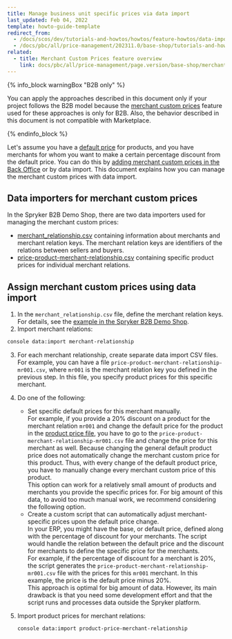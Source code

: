 ```yaml
---
title: Manage business unit specific prices via data import
last_updated: Feb 04, 2022
template: howto-guide-template
redirect_from:
  - /docs/scos/dev/tutorials-and-howtos/howtos/feature-howtos/data-imports/how-to-manage-business-unit-specific-prices-via-data-import.html
  - /docs/pbc/all/price-management/202311.0/base-shop/tutorials-and-howtos/howto-manage-business-unit-specific-prices-via-data-import.html
related:
  - title: Merchant Custom Prices feature overview
    link: docs/pbc/all/price-management/page.version/base-shop/merchant-custom-prices-feature-overview.html
---
```


{% info_block warningBox "B2B only" %}

You can apply the approaches described in this document only if your project follows the B2B model because the [merchant custom prices](/docs/pbc/all/price-management/{{site.version}}/base-shop/merchant-custom-prices-feature-overview.html) feature used for these approaches is only for B2B. Also, the behavior described in this document is not compatible with Marketplace.

{% endinfo_block %}

Let's assume you have a [default price](/docs/pbc/all/price-management/{{site.version}}/base-shop/scheduled-prices-feature-overview.html#price-types) for products, and you have merchants for whom you want to make a certain percentage discount from the default price.
You can do this by [adding merchant custom prices in the Back Office](/docs/pbc/all/product-information-management/{{site.version}}/base-shop/manage-in-the-back-office/products/manage-abstract-products-and-product-bundles/create-abstract-products-and-product-bundles.html) or by data import. This document explains how you can manage the merchant custom prices with data import.

## Data importers for merchant custom prices

In the Spryker B2B Demo Shop, there are two data importers used for managing the merchant custom prices:

- [merchant_relationship.csv](https://github.com/spryker-shop/b2b-demo-shop/blob/master/data/import/common/common/merchant_relationship.csv) containing information about merchants and merchant relation keys. The merchant relation keys are identifiers of the relations between sellers and buyers.
- [price-product-merchant-relationship.csv](https://github.com/spryker-shop/b2b-demo-shop/blob/master/data/import/common/DE/price_product_merchant_relationship.csv) containing specific product prices for individual merchant relations.

## Assign merchant custom prices using data import

1. In the `merchant_relationship.csv` file, define the merchant relation keys. For details, see the [example in the Spryker B2B Demo Shop](https://github.com/spryker-shop/b2b-demo-shop/blob/master/data/import/common/common/merchant_relationship.csv).
2. Import merchant relations:

```bash
console data:import merchant-relationship
```

3. For each merchant relationship, create separate data import CSV files. For example, you can have a file `price-product-merchant-relationship-mr001.csv`, where `mr001` is the merchant relation key you defined in the previous step. In this file, you specify product prices for this specific merchant.
4. Do one of the following:
   - Set specific default prices for this merchant manually.
     <br>For example, if you provide a 20% discount on a product for the merchant relation `mr001` and change the default price for the product in the [product price file](/docs/pbc/all/price-management/{{site.version}}/base-shop/import-and-export-data/import-file-details-product-price.csv.html), you have to go to the `price-product-merchant-relationship-mr001.csv` file and change the price for this merchant as well. Because changing the general default product price does not automatically change the merchant custom price for this product. Thus, with every change of the default product price, you have to manually change every merchant custom price of this product.
     <br>This option can work for a relatively small amount of products and merchants you provide the specific prices for. For big amount of this data, to avoid too much manual work, we recommend considering the following option.
   - Create a custom script that can automatically adjust merchant-specific prices upon the default price change.
    <br>In your ERP, you might have the base, or default price, defined along with the percentage of discount for your merchants. The script would handle the relation between the default price and the discount for merchants to define the specific price for the merchants.
    <br>For example, if the percentage of discount for a merchant is 20%, the script generates the `price-product-merchant-relationship-mr001.csv` file with the prices for this `mr001` merchant. In this example, the price is the default price minus 20%.
    <br>This approach is optimal for big amount of data. However, its main drawback is that you need some development effort and that the script runs and processes data outside the Spryker platform.

5. Import product prices for merchant relations:

   ```bash
   console data:import product-price-merchant-relationship
   ```
